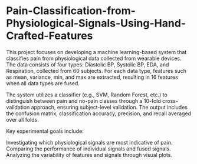 # Pain-Classification-from-Physiological-Signals-Using-Hand-Crafted-Features
This project focuses on developing a machine learning-based system that classifies pain from physiological data collected from wearable devices. The data consists of four types: Diastolic BP, Systolic BP, EDA, and Respiration, collected from 60 subjects. For each data type, features such as mean, variance, min, and max are extracted, resulting in 16 features when all data types are fused.

The system utilizes a classifier (e.g., SVM, Random Forest, etc.) to distinguish between pain and no-pain classes through a 10-fold cross-validation approach, ensuring subject-level validation. The output includes the confusion matrix, classification accuracy, precision, and recall averaged over all folds.

Key experimental goals include:

Investigating which physiological signals are most indicative of pain.
Comparing the performance of individual signals and fused signals.
Analyzing the variability of features and signals through visual plots.
